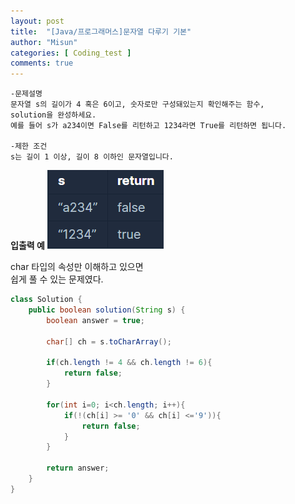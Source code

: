 ```yaml
---
layout: post
title:  "[Java/프로그래머스]문자열 다루기 기본"
author: "Misun"
categories: [ Coding_test ]
comments: true
---
```

```
-문제설명
문자열 s의 길이가 4 혹은 6이고, 숫자로만 구성돼있는지 확인해주는 함수, 
solution을 완성하세요. 
예를 들어 s가 a234이면 False를 리턴하고 1234라면 True를 리턴하면 됩니다.

-제한 조건
s는 길이 1 이상, 길이 8 이하인 문자열입니다.
```
<b>입출력 예</b>
![Image with caption](../img/Coding/03.png "output")
<br />

char 타입의 속성만 이해하고 있으면<br>
쉽게 풀 수 있는 문제였다.
```java
class Solution {
    public boolean solution(String s) {
        boolean answer = true;
        
        char[] ch = s.toCharArray();
        
        if(ch.length != 4 && ch.length != 6){
            return false;
        }
        
        for(int i=0; i<ch.length; i++){
            if(!(ch[i] >= '0' && ch[i] <='9')){
                return false;
            }
        }
        
        return answer;
    }
}
```

